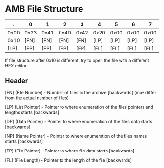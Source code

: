 # AMB File Structure

. | 0 | 1 | 2 | 3 | 4 | 5 | 6 | 7 | 8 | 9 | A | B | C | D | E | F
-- | - | - | - | - | - | - | - | - | - | - | - | - | - | - | - | -
0x00 | 0x23 | 0x41 | 0x4D | 0x42 | 0x20 | 0x00 | 0x00 | 0x00 | 0x00 | 0x00 | 0x04 | 0x00 | 0x00 | 0x00 | 0x00 | 0x00
0x10 | [FN] | [FN] | [FN] | [FN] | [LP] | [LP] | [LP] | [LP] | [DP] | [DP] | [DP] | [DP] | [NP] | [NP] | [NP] | [NP]
[LP] | [FP] | [FP] | [FP] | [FP] | [FL] | [FL] | [FL] | [FL] | 0xFF | 0xFF | 0xFF | 0xFF | 0x00 | 0x00 | 0x00 | 0x00

If file structure after 0x10 is different, try to open the file with a different HEX editor.

## Header

[FN] (File Number) - Number of files in the archive [backwards] (may differ from the actual number of files)

[LP] (List Pointer) - Pointer to where enumeration of the files pointers and lengths starts [backwards]

[DP] (Data Pointer) - Pointer to where enumeration of the files data starts [backwards]

[NP] (Name Pointer) - Pointer to where enumeration of the files names starts [backwards]

[FP] (File Pointer) - Pointer to where file data starts [backwards]

[FL] (File Length) - Pointer to the length of the file [backwards]
